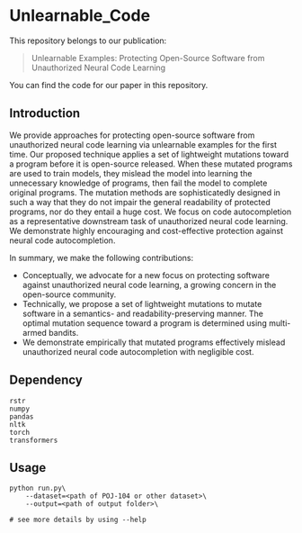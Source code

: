 # Unlearnable_Code

This repository belongs to our publication:
> Unlearnable Examples: Protecting Open-Source Software from Unauthorized Neural Code Learning

You can find the code for our paper in this repository.

## Introduction

We provide approaches for protecting open-source software from unauthorized neural code learning via unlearnable examples for the first time. Our proposed technique applies a set of lightweight mutations toward a program before it is open-source released. When these mutated programs are used to train models, they mislead the model into learning the unnecessary knowledge of programs, then fail the model to complete original programs. The mutation methods are sophisticatedly designed in such a way that they do not impair the general readability of protected programs, nor do they entail a huge cost. We focus on code autocompletion as a representative downstream task of unauthorized neural code learning. We demonstrate highly encouraging and cost-effective protection against neural code autocompletion.

In summary, we make the following contributions:
* Conceptually, we advocate for a new focus on protecting software against unauthorized neural code learning, a growing concern in the open-source community.
* Technically, we propose a set of lightweight mutations to mutate software in a semantics- and readability-preserving manner. The optimal mutation sequence toward a program is determined using multi-armed bandits.
* We demonstrate empirically that mutated programs effectively mislead unauthorized neural code autocompletion with negligible cost.

## Dependency

```
rstr
numpy
pandas
nltk
torch
transformers
```

## Usage
```
python run.py\
    --dataset=<path of POJ-104 or other dataset>\
    --output=<path of output folder>\

# see more details by using --help
```